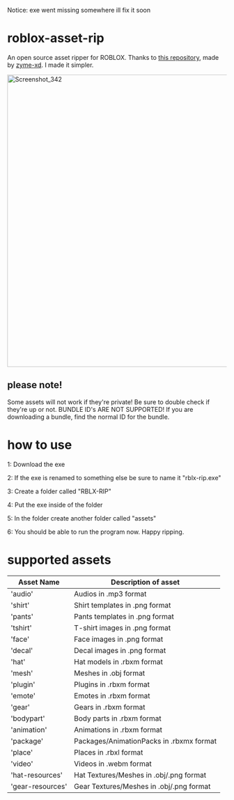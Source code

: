 Notice: exe went missing somewhere ill fix it soon

# roblox-asset-rip
An open source asset ripper for ROBLOX. Thanks to [this repository](https://github.com/zyme-xd/rblx-rip), made by [zyme-xd](https://github.com/zyme-xd). I made it simpler.

<img width="671" alt="Screenshot_342" src="https://user-images.githubusercontent.com/115047648/200662920-4331a833-e74e-4448-bb8e-6eedf838550c.png">

## please note!
Some assets will not work if they're private! Be sure to double check if they're up or not.
BUNDLE ID's ARE NOT SUPPORTED! If you are downloading a bundle, find the normal ID for the bundle.

# how to use
1: Download the exe

2: If the exe is renamed to something else be sure to name it "rblx-rip.exe"

3: Create a folder called "RBLX-RIP"

4: Put the exe inside of the folder

5: In the folder create another folder called "assets"

6: You should be able to run the program now. Happy ripping.

# supported assets
| Asset Name  | Description of asset |
| ------------ | ------------ |
|'audio' | Audios in .mp3 format |
| 'shirt'  |Shirt templates in .png format   |
| 'pants'  |Pants templates in .png format   |
|'tshirt'   | T-shirt images in .png format  |
| 'face'  | Face images in .png format  |
|  'decal' | Decal images in .png format  |
| 'hat'  | Hat models in .rbxm format  |
|  'mesh' | Meshes in .obj format |
| 'plugin'  | Plugins in .rbxm format  |
| 'emote'  | Emotes in .rbxm format  |
|  'gear' | Gears in .rbxm format  |
| 'bodypart'  | Body parts in .rbxm format  |
|  'animation'  | Animations in .rbxm format  |
| 'package'  |  Packages/AnimationPacks in .rbxmx format|
| 'place'  | Places in .rbxl format  |
|  'video' | Videos in .webm format  |
| 'hat-resources'| Hat Textures/Meshes in .obj/.png format|
| 'gear-resources' | Gear Textures/Meshes in .obj/.png format|
